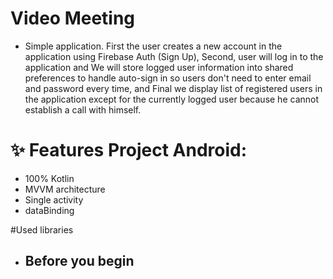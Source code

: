 # Video Meeting

- Simple application. First the user creates a new account in the application using Firebase Auth (Sign Up), Second, user will log in to the application and We will store logged user information into shared preferences to handle auto-sign in so users don't need to enter email and password every time, and Final we display  list of registered users in the application except for the currently logged user because he cannot establish a call with himself.

# ✨ Features Project Android:
- 100% Kotlin
- MVVM architecture
- Single activity
- dataBinding 


#Used libraries

- ## Before you begin


